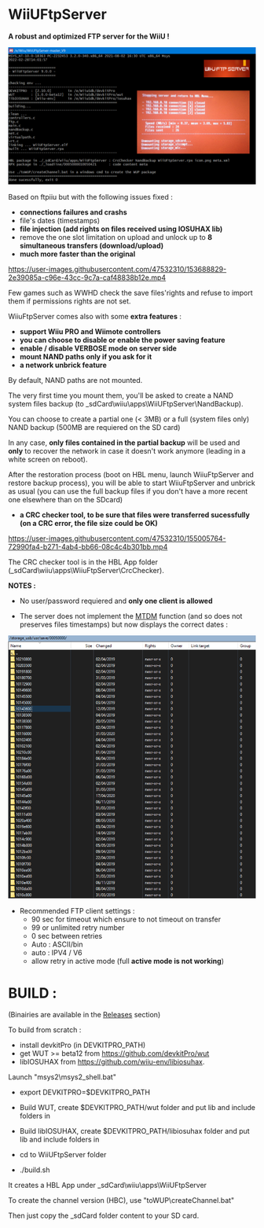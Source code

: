 # WiiUFtpServer

**A robust and optimized FTP server for the WiiU !**


<p align="center">
  <img src="WiiUFtpServer.png">
</p>

Based on ftpiiu but with the following issues fixed : 
- **connections failures and crashs**
- file's dates (timestamps)
- **file injection (add rights on files received using IOSUHAX lib)**
- remove the one slot limitation on upload and unlock up to **8 simultaneous transfers (download/upload)**
- **much more faster than the original**


https://user-images.githubusercontent.com/47532310/153688829-2e39085a-c96e-43cc-9c7a-caf48838b12e.mp4

Few games such as WWHD check the save files'rights and refuse to import them if permissions rights are not set.

WiiuFtpServer comes also with some **extra features** : 

- **support Wiiu PRO and Wiimote controllers**
- **you can choose to disable or enable the power saving feature**
- **enable / disable VERBOSE mode on server side**
- **mount NAND paths only if you ask for it**
- **a network unbrick feature** 
 
By default, NAND paths are not mounted. 

The very first time you mount them, you'll be asked to create a NAND system files backup (to \_sdCard\wiiu\apps\WiiUFtpServer\NandBackup). 

You can choose to create a partial one (< 3MB) or a full (system files only) NAND backup (500MB are requiered on the SD card)

In any case, **only files contained in the partial backup** will be used and **only** to recover the network in case it doesn't work anymore (leading in a white screen on reboot).

After the restoration process (boot on HBL menu, launch WiiuFtpServer and restore backup process), you will be able to start WiiuFtpServer and unbrick as usual (you can use the full backup files if you don't have a more recent one elsewhere than on the SDcard)

- **a CRC checker tool, to be sure that files were transferred sucessfully (on a CRC error, the file size could be OK)** 


https://user-images.githubusercontent.com/47532310/155005764-72990fa4-b271-4ab4-bb66-08c4c4b301bb.mp4

The CRC checker tool is in the HBL App folder (\_sdCard\wiiu\apps\WiiuFtpServer\CrcChecker).

**NOTES :**

- No user/password requiered and **only one client is allowed**

- The server does not implement the [MTDM](https://support.solarwinds.com/SuccessCenter/s/article/Enable-the-MDTM-command-to-preserve-the-original-time-stamp-of-uploaded-files?language=en_US) function (and so does not preserves files timestamps) but now displays the correct dates : 

<p align="center">
  <img src="timestamps.png">
</p>

- Recommended FTP client settings :
    - 90 sec for timeout which ensure to not timeout on transfer
    - 99 or unlimited retry number
    - 0 sec between retries 
    - Auto : ASCII/bin
    - auto : IPV4 / V6
    - allow retry in active mode (full **active mode is not working**)


#
# BUILD :

(Binairies are available in the [Releases](https://github.com/Laf111/WiiUFtpServer/releases/latest) section)


To build from scratch :

- install devkitPro (in DEVKITPRO_PATH)
- get WUT >= beta12 from https://github.com/devkitPro/wut 
- libIOSUHAX from https://github.com/wiiu-env/libiosuhax.


Launch "msys2\msys2_shell.bat" 

- export DEVKITPRO=$DEVKITPRO_PATH

- Build WUT, create $DEVKITPRO_PATH/wut folder and put lib and include folders in

- Build libIOSUHAX, create $DEVKITPRO_PATH/libiosuhax folder and put lib and include folders in

- cd to WiiUFtpServer folder

- ./build.sh


It creates a HBL App under \_sdCard\wiiu\apps\WiiUFtpServer

To create the channel version (HBC), use "toWUP\createChannel.bat"


Then just copy the \_sdCard folder content to your SD card.
